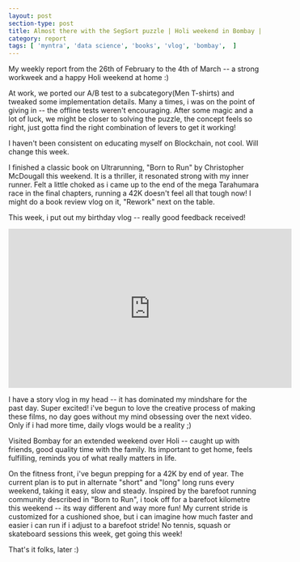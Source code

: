 ```yaml
---
layout: post
section-type: post
title: Almost there with the SegSort puzzle | Holi weekend in Bombay | Weekly Report 79
category: report
tags: [ 'myntra', 'data science', 'books', 'vlog', 'bombay',  ]
---
```


My weekly report from the 26th of February to the 4th of March -- a strong workweek and a happy Holi weekend at home :)

At work, we ported our A/B test to a subcategory(Men T-shirts) and tweaked some implementation details. Many a times, i was on the point of giving in -- the offline tests weren't encouraging. After some magic and a lot of luck, we might be closer to solving the puzzle, the concept feels so right, just gotta find the right combination of levers to get it working!

I haven't been consistent on educating myself on Blockchain, not cool. Will change this week.

I finished a classic book on Ultrarunning, "Born to Run" by Christopher McDougall this weekend. It is a thriller, it resonated strong with my inner runner. Felt a little choked as i came up to the end of the mega Tarahumara race in the final chapters, running a 42K doesn't feel all that tough now! I might do a book review vlog on it, "Rework" next on the table.

This week, i put out my birthday vlog -- really good feedback received! 
<iframe width="560" height="315" src="https://www.youtube.com/embed/QjncUUCcYb8" frameborder="0" allow="autoplay; encrypted-media" allowfullscreen></iframe>

I have a story vlog in my head -- it has dominated my mindshare for the past day. Super excited! i've begun to love the creative process of making these films, no day goes without my mind obsessing over the next video. Only if i had more time, daily vlogs would be a reality ;)

Visited Bombay for an extended weekend over Holi -- caught up with friends, good quality time with the family. Its important to get home, feels fulfilling, reminds you of what really matters in life. 

On the fitness front, i've begun prepping for a 42K by end of year. The current plan is to put in alternate "short" and "long" long runs every weekend, taking it easy, slow and steady. Inspired by the barefoot running community described in "Born to Run", i took off for a barefoot kilometre this weekend -- its way different and way more fun! My current stride is customized for a cushioned shoe, but i can imagine how much faster and easier i can run if i adjust to a barefoot stride! No tennis, squash or skateboard sessions this week, get going this week!

That's it folks, later :)
